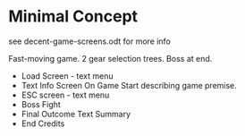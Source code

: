 # Minimal Concept

see decent-game-screens.odt for more info

Fast-moving game. 2 gear selection trees. Boss at end.

* Load Screen - text menu	
* Text Info Screen On Game Start describing game premise.
* ESC screen - text menu
* Boss Fight
* Final Outcome Text Summary 
* End Credits

